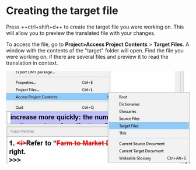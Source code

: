 # Creating the target file 

Press ++ctrl+shift+d++ to create the target file you were working on. This will allow you to preview the translated file with your changes.

To access the file, go to **Project>Access Project Contents** > **Target Files**. A window with the contents of the "target" folder will open. Find the file you were working on, if there are several files and preview it to read the translation in context.

![](../assets/28_target_files.jpg)
